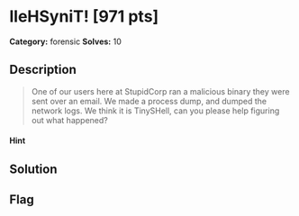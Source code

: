 # lleHSyniT! [971 pts]

**Category:** forensic
**Solves:** 10

## Description
>One of our users here at StupidCorp ran a malicious binary they were sent over an email. We made a process dump, and dumped the network logs. We think it is TinySHell, can you please help figuring out what happened?

#### Hint 

## Solution

## Flag

